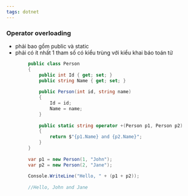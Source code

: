 ```yaml
---
tags: dotnet 
---
```

### Operator overloading

- phải bao gồm public và static
- phải có ít nhất 1 tham số có kiểu trùng với kiểu khai báo toán tử
```csharp
        public class Person
        {
            public int Id { get; set; }
            public string Name { get; set; }
            
            public Person(int id, string name)
            {
                Id = id;
                Name = name;
            }
            
            public static string operator +(Person p1, Person p2)
            {
                return $"{p1.Name} and {p2.Name}";
            }
        }
        
        var p1 = new Person(1, "John");
        var p2 = new Person(2, "Jane");
        
        Console.WriteLine("Hello, " + (p1 + p2));
        
        //Hello, John and Jane
```